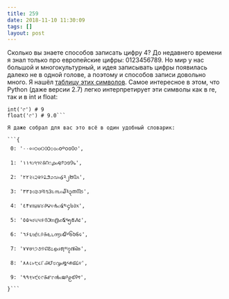 ```yaml
---
title: 259
date: 2018-11-10 11:30:09
tags: []
layout: post
---
```


Сколько вы знаете способов записать цифру 4? До недавнего времени я знал только про европейские цифры: 0123456789. Но мир у нас большой и многокультурный, и идея записывать цифры появилась далеко не в одной голове, а поэтому и способов записи довольно много. Я нашёл [таблицу этих символов](https://ru.wiktionary.org/wiki/0). Самое интересное в этом, что Python (даже версии 2.7) легко интерпретирует эти символы как в re, так и в int и float:

```bool(re.fullmatch(r'\d', '୯')) # True
int('୯') # 9
float('୯') # 9.0```

Я даже собрал для вас это всё в один удобный словарик:

```{
 0: '٠۰०০੦૦୦௦౦೦൦๐໐༠၀០᠐᥆',
 1: '١۱१১੧૧୧௧౧೧൧๑໑༡၁១᠑᥇',
 2: '٢۲२২੨૨୨௨౨೨൨๒໒༢၂២᠒᥈',
 3: '٣۳३৩੩૩୩௩౩೩൩๓໓༣၃៣᠓᥉',
 4: '٤۴४৪੪૪୪௪౪೪൪๔໔༤၄៤᠔᥊',
 5: '٥۵५৫੫૫୫௫౫೫൫๕໕༥၅៥᠕᥋',
 6: '٦۶६৬੬૬୬௬౬೬൬๖໖༦၆៦᠖᥌',
 7: '٧۷७৭੭૭୭௭౭೭൭๗໗༧၇៧᠗᥍',
 8: '٨۸८৮੮૮୮௮౮೮൮๘໘༨၈៨᠘᥎',
 9: '٩۹९৯੯૯୯௯౯೯൯๙໙༩၉៩᠙᥏',
}```
